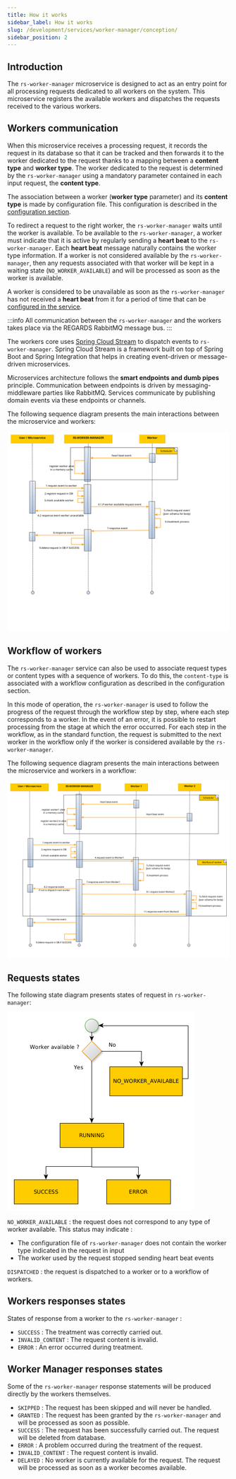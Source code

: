 ```yaml
---
title: How it works
sidebar_label: How it works
slug: /development/services/worker-manager/conception/
sidebar_position: 2
---
```


## Introduction

The `rs-worker-manager` microservice is designed to act as an entry point for all processing requests dedicated to all
workers on the system. This microservice registers the available workers and dispatches the requests received to the
various workers.

## Workers communication

When this microservice receives a processing request, it records the request in its database so that it can be
tracked and then forwards it to the worker dedicated to the request thanks to a mapping between a **content type** and
**worker type**. The worker dedicated to the request is determined by the `rs-worker-manager` using a mandatory
parameter contained in each input request, the **content type**.

The association between a worker (**worker type** parameter) and its **content type** is made by configuration file.
This configuration is described in the [configuration section](./configuration/import-export.md).

To redirect a request to the right worker, the `rs-worker-manager` waits until the worker is available. To be available
to the `rs-worker-manager`, a worker must indicate that it is active by regularly sending a **heart beat** to the
`rs-worker-manager`. Each **heart beat** message naturally contains the worker type information.
If a worker is not considered available by the `rs-worker-manager`, then any requests associated with that worker will
be kept in a waiting state (`NO_WORKER_AVAILABLE`) and will be processed as soon as the worker is available.

A worker is considered to be unavailable as soon as the `rs-worker-manager` has not received a **heart beat** from it
for a period of time that can be [configured in the service](./configuration/static-configuration.md).

:::info
All communication between the `rs-worker-manager` and the workers takes place via the REGARDS RabbitMQ message bus.
:::

The workers core uses [Spring Cloud Stream](https://spring.io/projects/spring-cloud-stream) to dispatch events
to `rs-worker-manager`. Spring Cloud Stream is a framework built on top of Spring Boot and Spring Integration that
helps in creating event-driven or message-driven microservices.

Microservices architecture follows the **smart endpoints and dumb pipes** principle. Communication between endpoints is
driven by messaging-middleware parties like RabbitMQ. Services communicate by publishing domain events via these
endpoints or channels.

The following sequence diagram presents the main interactions between the microservice and workers:

![workermanager_sequence_diagram](src/workermanager_sequence_diagram.png)

## Workflow of workers

The `rs-worker-manager` service can also be used to associate request types or content types with a sequence of workers.
To do this, the `content-type` is associated with a workflow configuration as described in the configuration section.

In this mode of operation, the `rs-worker-manager` is used to follow the progress of the request through the workflow
step by
step, where each step corresponds to a worker.
In the event of an error, it is possible to restart processing from the stage at which the error occurred.
For each step in the workflow, as in the standard function, the request is submitted to the next worker in the workflow
only if the worker is considered available by the `rs-worker-manager`.

The following sequence diagram presents the main interactions between the microservice and workers in a workflow:

![workermanager_workflow_sequence_diagram](src/workermanager_workflow_sequence_diagram.png)

## Requests states

The following state diagram presents states of request in `rs-worker-manager`:

![workermanager_request_state_diagram](src/workermanager_request_state_diagram.png)

`NO_WORKER_AVAILABLE` : the request does not correspond to any type of worker available. This status may indicate :

* The configuration file of `rs-worker-manager` does not contain the worker type indicated in the request in input
* The worker used by the request stopped sending heart beat events

`DISPATCHED` : the request is dispatched to a worker or to a workflow of workers.

## Workers responses states

States of response from a worker to the `rs-worker-manager` :

* `SUCCESS` : The treatment was correctly carried out.
* `INVALID_CONTENT` : The request content is invalid.
* `ERROR` : An error occurred during treatment.

## Worker Manager responses states

Some of the `rs-worker-manager` response statements will be produced directly by the workers themselves.

* `SKIPPED` : The request has been skipped and will never be handled.
* `GRANTED` : The request has been granted by the `rs-worker-manager` and will be processed as soon as possible.
* `SUCCESS` : The request has been successfully carried out. The request will be deleted from database.
* `ERROR` : A problem occurred during the treatment of the request.
* `INVALID_CONTENT` : The request content is invalid.
* `DELAYED` : No worker is currently available for the request. The request will be processed as soon as a
  worker becomes available.




